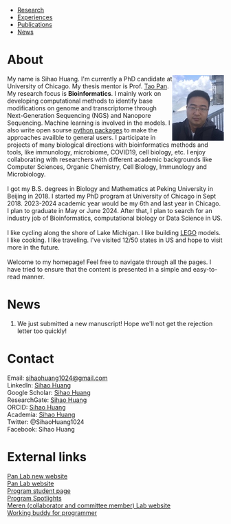 * [Research](https://sihaohuanguc.github.io/research)
* [Experiences](https://sihaohuanguc.github.io/experiences)
* [Publications](https://sihaohuanguc.github.io/publications)
* [News](https://sihaohuanguc.github.io/news)

# About
<!-- ![titlis](./docs/assets/images/Titlis.jpg) -->
<img style="float: right;" src="./docs/assets/images/Titlis.jpg">


My name is Sihao Huang. I'm currently a PhD candidate at University of Chicago. My thesis mentor is Prof. [Tao Pan](https://bcmb.uchicago.edu/program/faculty/tao-pan). My research focus is **Bioinformatics**. I mainly work on developing computational methods to identify base modifications on genome and transcriptome through Next-Generation Sequencing (NGS) and Nanopore Sequencing. Machine learning is involved in the models. I also write open sourse [python packages](https://github.com/sihaohuanguc) to make the approaches availble to general users. I participate in projects of many biological directions with bioinformatics methods and tools, like immunology, microbiome, COVID19, cell biology, etc. I enjoy collaborating with researchers with different academic backgrounds like Computer Sciences, Organic Chemistry, Cell Biology, Immunology and Microbiology.
<br/>
<br/>
I got my B.S. degrees in Biology and Mathematics at Peking University in Beijing in 2018. I started my PhD program at University of Chicago in Sept 2018. 2023-2024 academic year would be my 6th and last year in Chicago. I plan to graduate in May or June 2024. After that, I plan to search for an industry job of Bioinformatics, computational biology or Data Science in US.
<br/>
<br/>
I like cycling along the shore of Lake Michigan. I like building [LEGO](https://www.lego.com/en-us) models. I like cooking. I like traveling. I've visited 12/50 states in US and hope to visit more in the future. 
<br/>
<br/>
Welcome to my homepage! Feel free to navigate through all the pages. I have tried to ensure that the content is presented in a simple and easy-to-read manner. 

# News
1. We just submitted a new manuscript! Hope we'll not get the rejection letter too quickly!

# Contact
Email: sihaohuang1024@gmail.com
<br/>
LinkedIn: [Sihao Huang](https://www.linkedin.com/in/sihao-huang-1aa545160/)
<br/>
Google Scholar: [Sihao Huang](https://scholar.google.com/citations?user=bACZfVkAAAAJ&hl=en)
<br/>
ResearchGate: [Sihao Huang](https://www.researchgate.net/profile/Sihao-Huang-5)
<br/>
ORCID: [Sihao Huang](https://orcid.org/0000-0001-8575-8555)
<br/>
Academia: [Sihao Huang](https://chicago.academia.edu/SihaoHuang)
<br/>
Twitter: @SihaoHuang1024
<br/>
Facebook: Sihao Huang

# External links
[Pan Lab new website](https://sihaohuanguc.github.io/Pan_Lab_Website/)
<br/>
[Pan Lab website](https://openwetware.org/wiki/Pan_Lab)
<br/>
[Program student page](https://bcmb.uchicago.edu/program/students?page=1)
<br/>
[Program Spotlights](https://bcmb.uchicago.edu/spotlights/sihao-huang-spotlight)
<br/>
[Meren (collaborator and committee member) Lab website](https://merenlab.org)
<br/>
[Working buddy for programmer](https://www.google.com)
<br/>
